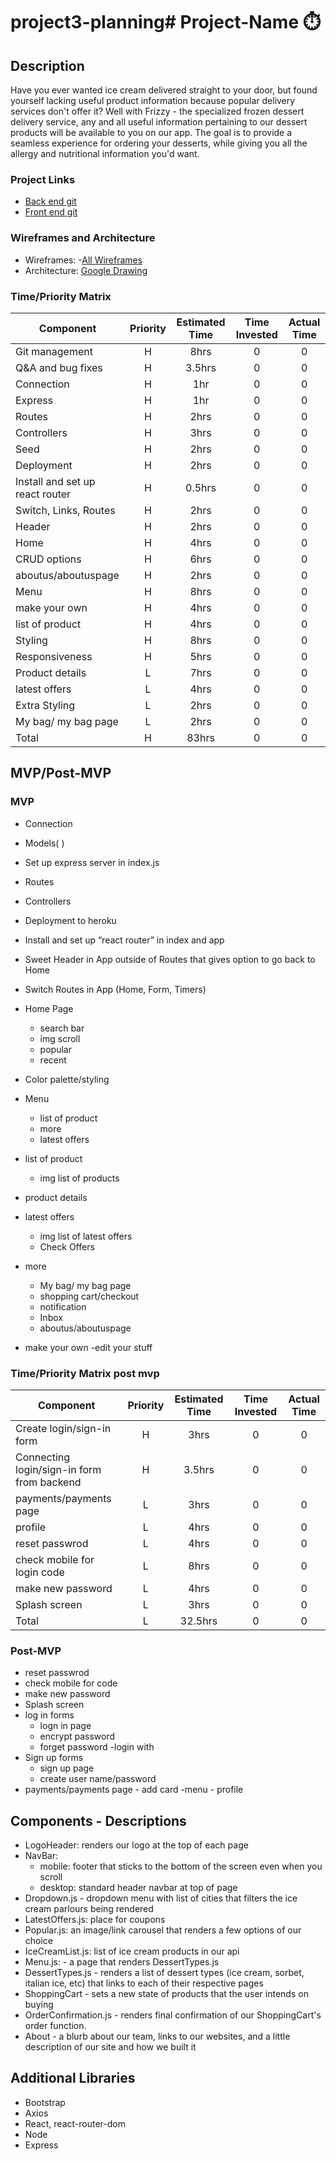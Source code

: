 # project3-planning# Project-Name ⏱️

## Description

Have you ever wanted ice cream delivered straight to your door, but found yourself lacking useful product information because popular delivery services don't offer it?
Well with Frizzy - the specialized frozen dessert delivery service, any and all useful information pertaining to our dessert products will be available to you on our app.
The goal is to provide a seamless experience for ordering your desserts, while giving you all the allergy and nutritional information you'd want.

### Project Links

- [Back end git](https://project3-icecream.herokuapp.com/icecream/)
- [Front end git](https://confident-shannon-bd54f9.netlify.app/)

### Wireframes and Architecture

- Wireframes: -[All Wireframes](https://wireframepro.mockflow.com/view/Mb3f454b8fa8eb608748b4bb2b52e85e91629472419819#/page/ff033a09a6c940779a8fbe2639fa0c)
- Architecture: [Google Drawing](https://docs.google.com/drawings/d/1pUDtzYKNxLvJLM2DC-nWmWA9VZZ3HOZQLnL0vZU2H9c/edit)

### Time/Priority Matrix

| Component                       | Priority | Estimated Time | Time Invested | Actual Time |
| ------------------------------- | :------: | :------------: | :-----------: | :---------: |
| Git management                  |    H     |      8hrs      |       0       |      0      |
| Q&A and bug fixes               |    H     |     3.5hrs     |       0       |      0      |
| Connection                      |    H     |      1hr       |       0       |      0      |
| Express                         |    H     |      1hr       |       0       |      0      |
| Routes                          |    H     |      2hrs      |       0       |      0      |
| Controllers                     |    H     |      3hrs      |       0       |      0      |
| Seed                            |    H     |      2hrs      |       0       |      0      |
| Deployment                      |    H     |      2hrs      |       0       |      0      |
| Install and set up react router |    H     |     0.5hrs     |       0       |      0      |
| Switch, Links, Routes           |    H     |      2hrs      |       0       |      0      |
| Header                          |    H     |      2hrs      |       0       |      0      |
| Home                            |    H     |      4hrs      |       0       |      0      |
| CRUD options                    |    H     |      6hrs      |       0       |      0      |
| aboutus/aboutuspage             |    H     |      2hrs      |       0       |      0      |
| Menu                            |    H     |      8hrs      |       0       |      0      |
| make your own                   |    H     |      4hrs      |       0       |      0      |
| list of product                 |    H     |      4hrs      |       0       |      0      |
| Styling                         |    H     |      8hrs      |       0       |      0      |
| Responsiveness                  |    H     |      5hrs      |       0       |      0      |
| Product details                 |    L     |      7hrs      |       0       |      0      |
| latest offers                   |    L     |      4hrs      |       0       |      0      |
| Extra Styling                   |    L     |      2hrs      |       0       |      0      |
| My bag/ my bag page             |    L     |      2hrs      |       0       |      0      |
| Total                           |    H     |     83hrs      |       0       |      0      |

## MVP/Post-MVP

### MVP

- Connection
- Models( )
- Set up express server in index.js
- Routes
- Controllers
- Deployment to heroku
- Install and set up “react router” in index and app
- Sweet Header in App outside of Routes that gives option to go back to Home
- Switch Routes in App (Home, Form, Timers)
- Home Page
  - search bar
  - img scroll
  - popular
  - recent
- Color palette/styling
- Menu

  - list of product
  - more
  - latest offers
- list of product
  - img list of products
- product details
- latest offers
  - img list of latest offers
  - Check Offers
- more
  - My bag/ my bag page
  - shopping cart/checkout
  - notification
  - Inbox
  - aboutus/aboutuspage
- make your own
  -edit your stuff

### Time/Priority Matrix post mvp

| Component                                  | Priority | Estimated Time | Time Invested | Actual Time |
| ------------------------------------------ | :------: | :------------: | :-----------: | :---------: |
| Create login/sign-in form                  |    H     |      3hrs      |       0       |      0      |
| Connecting login/sign-in form from backend |    H     |     3.5hrs     |       0       |      0      |
| payments/payments page                     |    L     |      3hrs      |       0       |      0      |
| profile                                    |    L     |      4hrs      |       0       |      0      |
| reset passwrod                             |    L     |      4hrs      |       0       |      0      |
| check mobile for login code                |    L     |      8hrs      |       0       |      0      |
| make new password                          |    L     |      4hrs      |       0       |      0      |
| Splash screen                              |    L     |      3hrs      |       0       |      0      |
| Total                                      |    L     |    32.5hrs     |       0       |      0      |

### Post-MVP

- reset passwrod
- check mobile for code
- make new password
- Splash screen
- log in forms
  - logn in page
  - encrypt password
  - forget password
    -login with
- Sign up forms
  - sign up page
  - create user name/password
- payments/payments page - add card
  -menu - profile

## Components - Descriptions

- LogoHeader: renders our logo at the top of each page
- NavBar:
  - mobile: footer that sticks to the bottom of the screen even when you scroll
  - desktop: standard header navbar at top of page
- Dropdown.js - dropdown menu with list of cities that filters the ice cream parlours being rendered
- LatestOffers.js: place for coupons
- Popular.js: an image/link carousel that renders a few options of our choice
- IceCreamList.js: list of ice cream products in our api
- Menu.js: - a page that renders DessertTypes.js
- DessertTypes.js - renders a list of dessert types (ice cream, sorbet, italian ice, etc) that links to each of their respective pages
- ShoppingCart - sets a new state of products that the user intends on buying
- OrderConfirmation.js - renders final confirmation of our ShoppingCart's order function.
- About - a blurb about our team, links to our websites, and a little description of our site and how we built it

## Additional Libraries

- Bootstrap
- Axios
- React, react-router-dom
- Node
- Express
